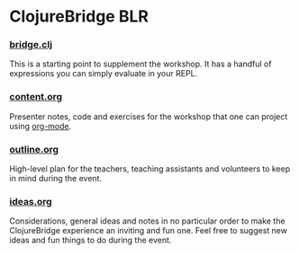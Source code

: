 # ClojureBridge BLR

### [bridge.clj](basic-clj-project/src/basic_clj_project/bridge.clj)

This is a starting point to supplement the workshop. It has a handful of expressions you can simply evaluate in your REPL.

### [content.org](content.org)

[//]: # (TODO: Do we want to keep around org-mode files? sandy is probably not using emacs)

Presenter notes, code and exercises for the workshop that one can project using [org-mode](https://orgmode.org).

### [outline.org](outline.org)

High-level plan for the teachers, teaching assistants and volunteers to keep in mind during the event.

### [ideas.org](ideas.org)

Considerations, general ideas and notes in no particular order to make the ClojureBridge experience an inviting and fun one. Feel free to suggest new ideas and fun things to do during the event.
